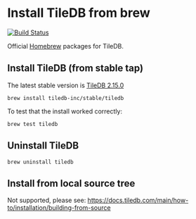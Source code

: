 # Install TileDB from brew

[![Build Status](https://travis-ci.org/TileDB-Inc/homebrew-stable.svg?branch=master)](https://travis-ci.org/TileDB-Inc/homebrew-stable)

Official [Homebrew](https://brew.sh/) packages for TileDB.

## Install TileDB (from stable tap)

The latest stable version is [TileDB 2.15.0](https://github.com/TileDB-Inc/TileDB/releases/tag/2.15.0)

```
brew install tiledb-inc/stable/tiledb
```

To test that the install worked correctly:

```
brew test tiledb
```

## Uninstall TileDB

```
brew uninstall tiledb
```

## Install from local source tree

Not supported, please see: https://docs.tiledb.com/main/how-to/installation/building-from-source
